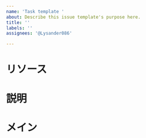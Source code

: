 ```yaml
---
name: 'Task template '
about: Describe this issue template's purpose here.
title: ''
labels: ''
assignees: '@Lysander086'

---
```


# リソース

# 説明

# メイン
